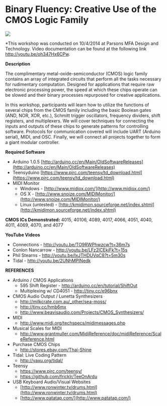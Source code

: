# Binary Fluency: Creative Use of the CMOS Logic Family #
![](http://i.imgur.com/d3jwguv.jpg)

*This workshop was conducted on 10/4/2014 at Parsons MFA Design and Technology. Video documentation can be found at the following link http://youtu.be/oh347Hx6CPw.

**Description**

The complimentary metal-oxide-semiconductor (CMOS) logic family contains an array of integrated circuits that perform all the tasks necessary for rudimentary computation. Designed for applications that require raw electronic processing power, the speed at which these chips operate can be slowed and their binary processes repurposed for creative applications.

In this workshop, participants will learn how to utilize the functions of several chips from the CMOS family including the basic Boolean gates (AND, NOR, XOR, etc.), Schmitt trigger oscillators, frequency dividers, shift registers, and multiplexers. We will cover techniques for connecting the inputs and outputs of these chips to generate patterns for controlling software. Protocols for communication covered will include UART (Arduino serial), MIDI, and OSC. Finally, we will connect all projects together to form a giant modular controller. 

**Required Software**

- Arduino 1.0.5 [http://arduino.cc/en/Main/OldSoftwareReleases](http://arduino.cc/en/Main/OldSoftwareReleases)
- Teensyduino [https://www.pjrc.com/teensy/td_download.html](https://www.pjrc.com/teensy/td_download.html)
- MIDI Monitor 
	- Windows - [http://www.midiox.com/](http://www.midiox.com/)
	- OS X - [http://www.snoize.com/MIDIMonitor/](http://www.snoize.com/MIDIMonitor/)
	- Linux (untested) - [http://kmidimon.sourceforge.net/index.shtml](http://kmidimon.sourceforge.net/index.shtml)
	
**CMOS ICs Demonstrated:** 4015, 40106, 4089, 4017, 4066, 4051, 4040, 4011, 4069, 4070, and 4077


**YouTube Videos**

- Connections - http://youtu.be/TO9RWPhwzcw?t=36m7s
- Conlon Nancarrow - http://youtu.be/LFz2lCEkjFk?t=15s
- Phil Stearns - http://youtu.be/IxJTHDUVqC8?t=5m30s
- Tidal - http://youtu.be/2UNhMPINedk

**REFERENCES**

- Arduino / CMOS Applications
	- 595 Shift Register - http://arduino.cc/en/tutorial/ShiftOut
	- Multiplexing w/ CD4051 - http://tiny.cc/e96bnx
- CMOS Audio Output / Lunetta Synthesizers
	- http://milkcrate.com.au/_other/sea-moss/
	- http://tiny.cc/hmb6mx
	- http://www.beavisaudio.com/Projects/CMOS_Synthesizers/
- MIDI
	- http://www.midi.org/techspecs/midimessages.php
- Musical Scales for MIDI
	- http://www.grantmuller.com/MidiReference/doc/midiReference/ScaleReference.html
- Purchase CMOS Chips
	- http://stores.ebay.com/Thai-Shine
- Tidal: Live Coding Pattern
	- http://yaxu.org/tidal/
- Teensy
	- https://www.pjrc.com/teensy/
	- https://github.com/fricklr/TeeOnArdu
- USB Keyboard Audio/Visual Websites
	- [http://www.ronwinter.tv/drums.html](http://www.ronwinter.tv/drums.html)
	- [http://www.patatap.com/](http://www.patatap.com/)




